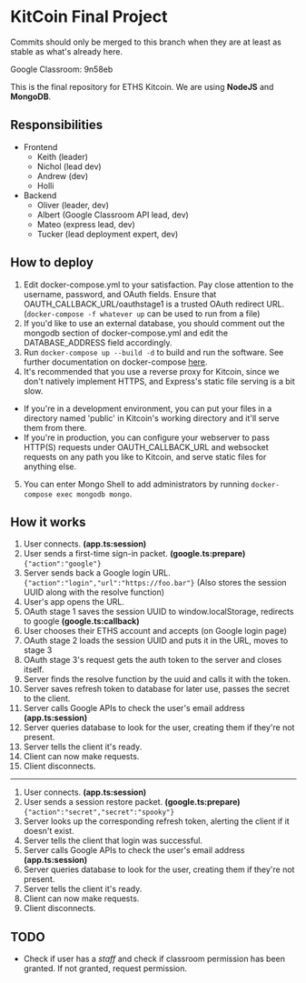 # KitCoin Final Project

Commits should only be merged to this branch when they are at least as stable as what's already here.

Google Classroom: 9n58eb

This is the final repository for ETHS Kitcoin. We are using **NodeJS** and **MongoDB**.

## Responsibilities

- Frontend
  - Keith (leader)
  - Nichol (lead dev)
  - Andrew (dev)
  - Holli
- Backend
  - Oliver (leader, dev)
  - Albert (Google Classroom API lead, dev)
  - Mateo (express lead, dev)
  - Tucker (lead deployment expert, dev)

## How to deploy

1. Edit docker-compose.yml to your satisfaction. Pay close attention to the username, password, and OAuth fields. Ensure that OAUTH_CALLBACK_URL/oauthstage1 is a trusted OAuth redirect URL. (`docker-compose -f whatever up` can be used to run from a file)
2. If you'd like to use an external database, you should comment out the mongodb section of docker-compose.yml and edit the DATABASE_ADDRESS field accordingly.
3. Run `docker-compose up --build -d` to build and run the software. See further documentation on docker-compose [here](https://docs.docker.com/compose/).
4. It's recommended that you use a reverse proxy for Kitcoin, since we don't natively implement HTTPS, and Express's static file serving is a bit slow.

- If you're in a development environment, you can put your files in a directory named 'public' in Kitcoin's working directory and it'll serve them from there.
- If you're in production, you can configure your webserver to pass HTTP(S) requests under OAUTH_CALLBACK_URL and websocket requests on any path you like to Kitcoin, and serve static files for anything else.

5. You can enter Mongo Shell to add administrators by running `docker-compose exec mongodb mongo`.

## How it works

1. User connects. **(app.ts:session)**
2. User sends a first-time sign-in packet. **(google.ts:prepare)** `{"action":"google"}`
3. Server sends back a Google login URL. `{"action":"login","url":"https://foo.bar"}`
   (Also stores the session UUID along with the resolve function)
4. User's app opens the URL.
5. OAuth stage 1 saves the session UUID to window.localStorage, redirects to google **(google.ts:callback)**
6. User chooses their ETHS account and accepts (on Google login page)
7. OAuth stage 2 loads the session UUID and puts it in the URL, moves to stage 3
8. OAuth stage 3's request gets the auth token to the server and closes itself.
9. Server finds the resolve function by the uuid and calls it with the token.
10. Server saves refresh token to database for later use, passes the secret to the client.
11. Server calls Google APIs to check the user's email address **(app.ts:session)**
12. Server queries database to look for the user, creating them if they're not present.
13. Server tells the client it's ready.
14. Client can now make requests.
15. Client disconnects.

---

1. User connects. **(app.ts:session)**
2. User sends a session restore packet. **(google.ts:prepare)** `{"action":"secret","secret":"spooky"}`
3. Server looks up the corresponding refresh token, alerting the client if it doesn't exist.
4. Server tells the client that login was successful.
5. Server calls Google APIs to check the user's email address **(app.ts:session)**
6. Server queries database to look for the user, creating them if they're not present.
7. Server tells the client it's ready.
8. Client can now make requests.
9. Client disconnects.

## TODO

- Check if user has a _staff_ and check if classroom permission has been granted. If not granted, request permission.
